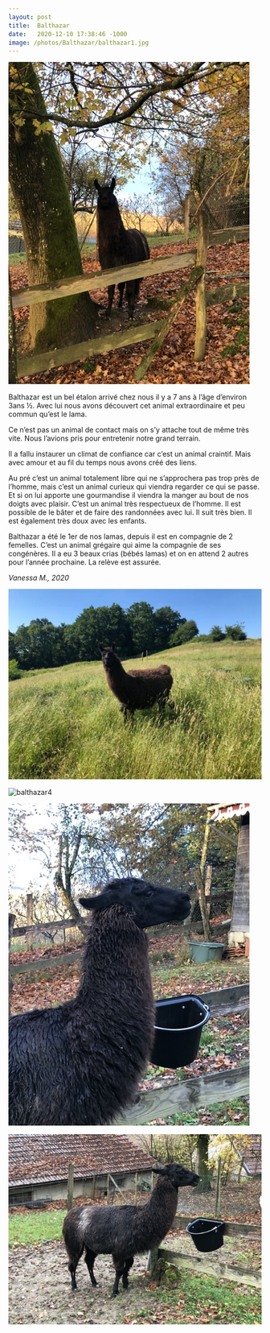 ```yaml
---
layout: post
title:  Balthazar
date:   2020-12-10 17:38:46 -1000
image: /photos/Balthazar/balthazar1.jpg
---
```

![balthazar2](/photos/Balthazar/balthazar2.jpg)

Balthazar est un bel étalon arrivé chez nous il y a 7 ans à l’âge d’environ 3ans ½. Avec lui nous avons découvert cet animal extraordinaire et peu commun qu’est le lama.

Ce n’est pas un animal de contact mais on s’y attache tout de même très vite. Nous l’avions pris pour entretenir notre grand terrain.

Il a fallu instaurer un climat de confiance car c’est un animal craintif. Mais avec amour et au fil du temps nous avons créé des liens.

Au pré c’est un animal totalement libre qui ne s’approchera pas trop près de l’homme, mais c’est un animal curieux qui viendra regarder ce qui se passe. Et si on lui apporte une gourmandise il viendra la manger au bout de nos doigts avec plaisir. C’est un animal très respectueux de l’homme. Il est possible de le bâter et de faire des randonnées avec lui. Il suit très bien. Il est également très doux avec les enfants.

Balthazar a été le 1er de nos lamas, depuis il est en compagnie de 2 femelles. C’est un animal grégaire qui aime la compagnie de ses congénères. Il a eu 3 beaux crias (bébés lamas) et on en attend 2 autres pour l’année prochaine. La relève est assurée.

*Vanessa M., 2020*

![balthazar3](/photos/Balthazar/balthazar3.jpg)

![balthazar4](/photos/Balthazar/balthazar4.jpg)

![balthazar5](/photos/Balthazar/balthazar5.jpg)

![balthazar6](/photos/Balthazar/balthazar6.jpg)



